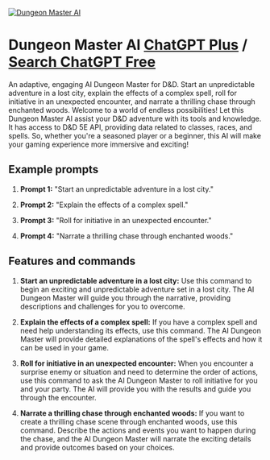 
[![Dungeon Master AI](https://files.oaiusercontent.com/file-j7AjFw0q3Ee1eFC8pSmcLz6x?se=2123-10-17T19%3A42%3A32Z&sp=r&sv=2021-08-06&sr=b&rscc=max-age%3D31536000%2C%20immutable&rscd=attachment%3B%20filename%3D34b6b13d-4211-423a-931a-d719f22d206f.png&sig=2zBxCY1fhEDnOe4fUTFvDJ/Vx0/4NWbN9m/eq6L6QpM%3D)](https://chat.openai.com/g/g-d3vKdCFlo-dungeon-master-ai)

# Dungeon Master AI [ChatGPT Plus](https://chat.openai.com/g/g-d3vKdCFlo-dungeon-master-ai) / [Search ChatGPT Free](https://gptcall.net/index.html#/?search=Dungeon%20Master%20AI)

An adaptive, engaging AI Dungeon Master for D&D. Start an unpredictable adventure in a lost city, explain the effects of a complex spell, roll for initiative in an unexpected encounter, and narrate a thrilling chase through enchanted woods. Welcome to a world of endless possibilities! Let this Dungeon Master AI assist your D&D adventure with its tools and knowledge. It has access to D&D 5E API, providing data related to classes, races, and spells. So, whether you're a seasoned player or a beginner, this AI will make your gaming experience more immersive and exciting!

## Example prompts

1. **Prompt 1:** "Start an unpredictable adventure in a lost city."

2. **Prompt 2:** "Explain the effects of a complex spell."

3. **Prompt 3:** "Roll for initiative in an unexpected encounter."

4. **Prompt 4:** "Narrate a thrilling chase through enchanted woods."

## Features and commands

1. **Start an unpredictable adventure in a lost city:** Use this command to begin an exciting and unpredictable adventure set in a lost city. The AI Dungeon Master will guide you through the narrative, providing descriptions and challenges for you to overcome.

2. **Explain the effects of a complex spell:** If you have a complex spell and need help understanding its effects, use this command. The AI Dungeon Master will provide detailed explanations of the spell's effects and how it can be used in your game.

3. **Roll for initiative in an unexpected encounter:** When you encounter a surprise enemy or situation and need to determine the order of actions, use this command to ask the AI Dungeon Master to roll initiative for you and your party. The AI will provide you with the results and guide you through the encounter.

4. **Narrate a thrilling chase through enchanted woods:** If you want to create a thrilling chase scene through enchanted woods, use this command. Describe the actions and events you want to happen during the chase, and the AI Dungeon Master will narrate the exciting details and provide outcomes based on your choices.



